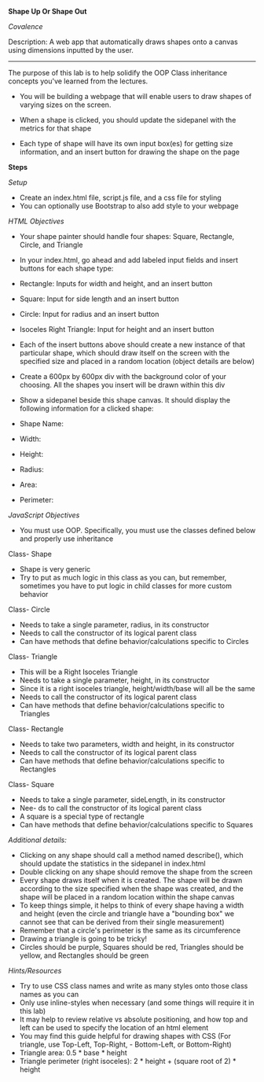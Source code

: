 **Shape Up Or Shape Out**

*Covalence*

Description: A web app that automatically draws shapes onto a canvas using dimensions inputted by the user.

----
The purpose of this lab is to help solidify the OOP Class inheritance concepts you've learned from the lectures.

- You will be building a webpage that will enable users to draw shapes of varying sizes on the screen.

- When a shape is clicked, you should update the sidepanel with the metrics for that shape
- Each type of shape will have its own input box(es) for getting size information, and an insert button for drawing the shape on the page

**Steps**

*Setup*
- Create an index.html file, script.js file, and a css file for styling
- You can optionally use Bootstrap to also add style to your webpage

*HTML Objectives*
- Your shape painter should handle four shapes: Square, Rectangle, Circle, and Triangle
- In your index.html, go ahead and add labeled input fields and insert buttons for each shape type:
- Rectangle: Inputs for width and height, and an insert button
- Square: Input for side length and an insert button
- Circle: Input for radius and an insert button
- Isoceles Right Triangle: Input for height and an insert button

- Each of the insert buttons above should create a new instance of that particular shape, which should draw itself on the screen with the specified size and placed in a random location (object details are below)
- Create a 600px by 600px div with the background color of your choosing. All the shapes you insert will be drawn within this div
- Show a sidepanel beside this shape canvas. It should display the following information for a clicked shape:
- Shape Name:
- Width:
- Height:
- Radius:
- Area:
- Perimeter:

*JavaScript Objectives*
- You must use OOP. Specifically, you must use the classes defined below and properly use inheritance

Class- Shape
- Shape is very generic
- Try to put as much logic in this class as you can, but remember, sometimes you have to put logic in child classes for more custom behavior

Class- Circle
- Needs to take a single parameter, radius, in its constructor
- Needs to call the constructor of its logical parent class
- Can have methods that define behavior/calculations specific to Circles

Class- Triangle
- This will be a Right Isoceles Triangle
- Needs to take a single parameter, height, in its constructor
- Since it is a right isoceles triangle, height/width/base will all be the same
- Needs to call the constructor of its logical parent class
- Can have methods that define behavior/calculations specific to Triangles

Class- Rectangle
- Needs to take two parameters, width and height, in its constructor
- Needs to call the constructor of its logical parent class
- Can have methods that define behavior/calculations specific to Rectangles

Class- Square
- Needs to take a single parameter, sideLength, in its constructor
- Nee- ds to call the constructor of its logical parent class
- A square is a special type of rectangle
- Can have methods that define behavior/calculations specific to Squares

*Additional details:*
- Clicking on any shape should call a method named describe(), which should update the statistics in the sidepanel in index.html
- Double clicking on any shape should remove the shape from the screen
- Every shape draws itself when it is created. The shape will be drawn according to the size specified when the shape was created, and the shape will be placed in a random location within the shape canvas
- To keep things simple, it helps to think of every shape having a width and height (even the circle and triangle have a "bounding box" we cannot see that can be derived from their single measurement)
- Remember that a circle's perimeter is the same as its circumference
- Drawing a triangle is going to be tricky!
- Circles should be purple, Squares should be red, Triangles should be yellow, and Rectangles should be green

*Hints/Resources*
- Try to use CSS class names and write as many styles onto those class names as you can
- Only use inline-styles when necessary (and some things will require it in this lab)
- It may help to review relative vs absolute positioning, and how top and left can be used to specify the location of an html element
- You may find this guide helpful for drawing shapes with CSS (For triangle, use Top-Left, Top-Right, - Bottom-Left, or Bottom-Right)
- Triangle area: 0.5 * base * height
- Triangle perimeter (right isoceles): 2 * height + (square root of 2) * height